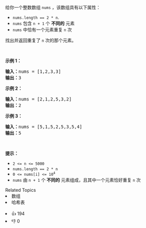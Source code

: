<p>给你一个整数数组 <code>nums</code> ，该数组具有以下属性：</p>

<div class="original__bRMd"> 
 <div> 
  <ul> 
   <li><code>nums.length == 2 * n</code>.</li> 
   <li><code>nums</code> 包含 <code>n + 1</code> 个 <strong>不同的</strong> 元素</li> 
   <li><code>nums</code> 中恰有一个元素重复 <code>n</code> 次</li> 
  </ul> 
 </div>
</div>

<p>找出并返回重复了 <code>n</code><em> </em>次的那个元素。</p>

<p>&nbsp;</p>

<p><strong>示例 1：</strong></p>

<pre>
<strong>输入：</strong>nums = [1,2,3,3]
<strong>输出：</strong>3
</pre>

<p><strong>示例 2：</strong></p>

<pre>
<strong>输入：</strong>nums = [2,1,2,5,3,2]
<strong>输出：</strong>2
</pre>

<p><strong>示例 3：</strong></p>

<pre>
<strong>输入：</strong>nums = [5,1,5,2,5,3,5,4]
<strong>输出：</strong>5
</pre>


<p>&nbsp;</p>

<p><strong>提示：</strong></p>

<ul> 
 <li><code>2 &lt;= n &lt;= 5000</code></li> 
 <li><code>nums.length == 2 * n</code></li> 
 <li><code>0 &lt;= nums[i] &lt;= 10<sup>4</sup></code></li> 
 <li><code>nums</code> 由 <code>n + 1</code> 个<strong> 不同的</strong> 元素组成，且其中一个元素恰好重复 <code>n</code> 次</li> 
</ul>

<div><div>Related Topics</div><div><li>数组</li><li>哈希表</li></div></div><br><div><li>👍 194</li><li>👎 0</li></div>